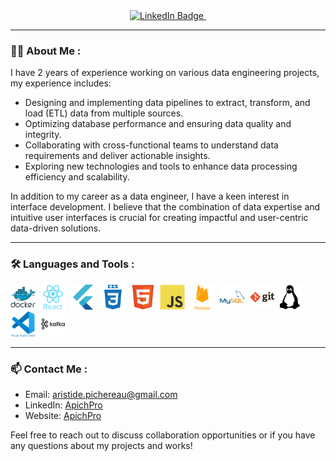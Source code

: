 <div id="badges" align="center">
  <a href="https://www.linkedin.com/in/aristide-pichereau-b44745180/">
    <img src="https://img.shields.io/badge/LinkedIn-blue?style=for-the-badge&logo=linkedin&logoColor=white" alt="LinkedIn Badge" height="30"/>
  </a>
  <img src="https://komarev.com/ghpvc/?username=APichPro&style=flat-square&color=blue" alt="" height="30"/>
</div>
 
---
### :technologist: About Me :

I have 2 years of experience working on various data engineering projects, my experience includes:

- Designing and implementing data pipelines to extract, transform, and load (ETL) data from multiple sources.
- Optimizing database performance and ensuring data quality and integrity.
- Collaborating with cross-functional teams to understand data requirements and deliver actionable insights.
- Exploring new technologies and tools to enhance data processing efficiency and scalability.

In addition to my career as a data engineer, I have a keen interest in interface development. I believe that the combination of data expertise and intuitive user interfaces is crucial for creating impactful and user-centric data-driven solutions.

---
### :hammer_and_wrench: Languages and Tools :

<div>
  <img src="https://github.com/devicons/devicon/blob/master/icons/docker/docker-original-wordmark.svg" title="Docker" alt="Docker" width="40" height="40"/>&nbsp;
  <img src="https://github.com/devicons/devicon/blob/master/icons/react/react-original-wordmark.svg" title="React" alt="React" width="40" height="40"/>&nbsp;
  <img src="https://github.com/devicons/devicon/blob/master/icons/flutter/flutter-original.svg" title="Flutter" alt="Flutter" width="40" height="40"/>&nbsp;
  <img src="https://github.com/devicons/devicon/blob/master/icons/css3/css3-plain-wordmark.svg"  title="CSS3" alt="CSS" width="40" height="40"/>&nbsp;
  <img src="https://github.com/devicons/devicon/blob/master/icons/html5/html5-original.svg" title="HTML5" alt="HTML" width="40" height="40"/>&nbsp;
  <img src="https://github.com/devicons/devicon/blob/master/icons/javascript/javascript-original.svg" title="JavaScript" alt="JavaScript" width="40" height="40"/>&nbsp;
  <img src="https://github.com/devicons/devicon/blob/master/icons/firebase/firebase-plain-wordmark.svg" title="Firebase" alt="Firebase" width="40" height="40"/>&nbsp;
  <img src="https://github.com/devicons/devicon/blob/master/icons/mysql/mysql-original-wordmark.svg" title="MySQL"  alt="MySQL" width="40" height="40"/>&nbsp;
  <img src="https://github.com/devicons/devicon/blob/master/icons/git/git-original-wordmark.svg" title="Git" **alt="Git" width="40" height="40"/>
  <img src="https://github.com/devicons/devicon/blob/master/icons/linux/linux-plain.svg" title="Linux" alt="Linux" width="40" height="40"/>&nbsp;
  <img src="https://github.com/devicons/devicon/blob/master/icons/vscode/vscode-original-wordmark.svg" title="Vs Code" alt="Vs Code" width="40" height="40"/>&nbsp;
  <img src="https://github.com/devicons/devicon/blob/master/icons/apachekafka/apachekafka-original-wordmark.svg" title="Kafka" alt="Kafka" width="40" height="40"/>&nbsp;
</div>

---
### :mailbox: Contact Me :

- Email: aristide.pichereau@gmail.com
- LinkedIn: [ApichPro](https://www.linkedin.com/in/apichpro/)
- Website: [ApichPro](https://apichpro.github.io/portfolio/)

Feel free to reach out to discuss collaboration opportunities or if you have any questions about my projects and works!
